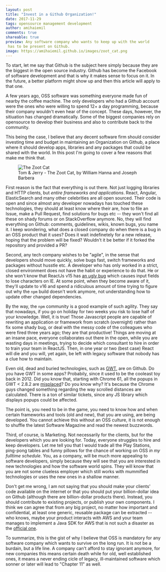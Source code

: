 ```yaml
---
layout: post
title: "Invest in a Github Organization!"
date: 2017-11-29
tags: opensource management development
author: amihaiemil
comments: true
shareable: true
preview: Any software company who wants to keep up with the world
 has to be present on Github.
image: https://amihaiemil.github.io/images/zoot_cat.png
---
```


To start, let me say that Github is the subject here simply because they are the biggest
in the open source industry. Github has become the Facebook of software development and that is why it makes
sense to focus on it. In the future, a better platform might show up and then this article will
apply to that one.

A few years ago, OSS software was something everyone made fun of nearby the coffee
machine. The only developers who had a Github account were the ones who were willing to spend 12+ a day programming,
because their company wouldn't even hear of the concept. These days, however, the sitiuation has changed dramatically.
Some of the biggest companies rely on opensource to develop their business and also to contribute back to the community.

This being the case, I believe that any decent software firm should consider investing
time and budget in maintaining an Organization on Github, a place where it should develop apps, libraries
and any packages that could be shared with the world. In this post I'm going to cover a few reasons that make me think that.

<figure class="articleimg">
 <img src="{{page.image}}" alt="The Zoot Cat">
 <figcaption>
 Tom & Jerry - The Zoot Cat, by  William Hanna and Joseph Barbera
 </figcaption>
</figure>

First reason is the fact that everything is out there. Not just logging libraries and HTTP clients, but *entire frameworks and applications*.
React, Angular, ElasticSearch and many other celebrities are all open sourced. Their code is open and since almost any developer nowadays has touched these technologies, they should at least
know where their are, how to file an Issue, make a Pull Request, find solutions for bugs etc -- they won't find all these on shady forums or on StackOverflow anymore. No, they will
find everything on Github: comments, guidelines, wikis, known bugs, you name it. I keep wondering, what does a closed company do when there is a bug in an OSS product that it uses?
Does it wait indefinetely for a new release, hoping that the problem will be fixed? Wouldn't it be better if it forked the repository and provided a PR?

Second, any tech company wishes to be "agile", in the sense that developers should move quickly, solve bugs fast, switch frameworks and packages without husstle etc.
A developer who has only worked in a strict, closed environment does not have the habit or experience to do that. He or she won't know that ReactJs v15 has [an ugly bug](https://github.com/facebook/react/issues/7027) which causes input fields to lose characters on IE. At some point, when they become aware of it,
they'll update to v16 and spend a ridiculous amount of time trying to figure out why the ``npm`` build doesn't work anymore, not understanding how to update other changed dependencies.

By the way, the ``npm`` community is a good example of such agility. They say that nowadays, if you go on holiday for two weeks you risk to lose half of your knowledge.
Well, it is true! Those Javascript people are capable of rewriting an application or framework from scratch (overnight) rather than fix some shady bug, or deal with the messy code of the colleagues who were fired three years ago; they are that productive! Things are moving at an insane pace, everyone collaborates out there in the open, while you are wasting days in meetings, trying to decide which consultant to hire in order to train your team in ReactJS. Then, in one year or two (best case) React will die and you will, yet again, be left with legacy software that nobody has a clue how to maintain.

Even old, dead and buried technologies, such as [GWT](https://github.com/gwtproject/gwt), are on Github. Do you have GWT in some apps? Probabily, since it used to be the cooleast toy back in 2012.
Did you know that, starting with Chrome 61, all the popups in GWT < 2.8.2 are [misplaced](https://github.com/gwtproject/gwt/issues/9542)? Do you know why? It's because the Chrome guys changed something regarding the way scrolled distances are calculated. There is a ton of similar tickets, since any JS library which displays popups could be affected.

The point is, you need to be in the game, you need to know how and when certain frameworks and tools (old and new),
that you are using, are being developed. You cannot achieve this without an OSS culture, it is not enough to shuffle
the latest Software Magazine and read the newest buzzwords.

Third, of course, is Marketing. Not necessarily for the clients, but for the developers which you are looking for.
Today, everyone struggles to hire and keep developers. Let me tell you that I would trade all the Play Stations, ping-pong tables and funny pillows for the chance
of working on OSS *in my fulltime schedule*. You, as a company, will be much more appealing to software developers, simply because they will see that you are interested in new technologies and how the software world spins. They will know that you are not some clueless employer which still works with mummified technologies or uses the new ones in a shallow manner.

Don't get me wrong, I am not saying that you should make your clients' code available on the internet or that you should put your billion-dollar idea on Github (although there are billion-dollar products there). Instead, you should contribute to existing projects, or publish your own components. I think we can agree that from any big project, no matter how important and confidential,
at least one generic, reusable package can be extracted -- who knows, maybe your product interacts with AWS and your team manages to implement a Java SDK for AWS that is not such a disaster as the [official one](http://www.amihaiemil.com/2017/02/18/decorators-with-tunnels.html).

To summarize, this is the gist of why I believe that OSS is mandatory for any software company which wants to survive on the long run. It is not be a burdain, but a life line.
A company can't afford to stay ignorant anymore, for new companies this means certain death while for old, well established ones, it means a never ending cicle of legacy, ill-maintained software which sonner or later will lead to "Chapter 11" as well.
